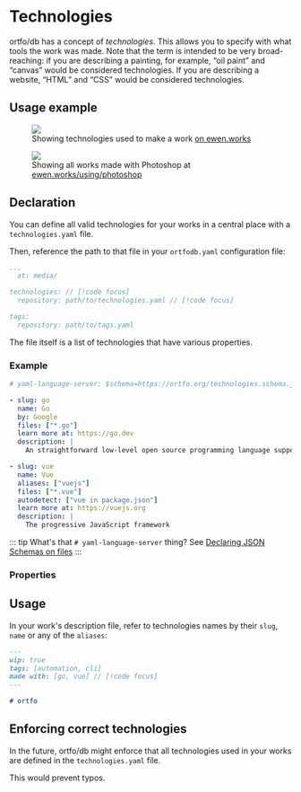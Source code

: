 <script setup>
  import schema from '/schemas/latest/technologies.schema.json';
</script>

# Technologies

ortfo/db has a concept of _technologies_. This allows you to specify with what tools the work was made. Note that the term is intended to be very broad-reaching: if you are describing a painting, for example, “oil paint” and “canvas” would be considered technologies. If you are describing a website, “HTML” and “CSS” would be considered technologies.

## Usage example

<div class="side-by-side">
  <figure>
    <img src="/examples/technologies.png"></img>
    <figcaption>Showing technologies used to make a work <a href="https://ewen.works/distilatex">on ewen.works</a></figcaption>
  </figure>

  <figure>
    <img src="/examples/technologies-index.png"></img>
    <figcaption>Showing all works made with Photoshop at <a href="https://ewen.works/using/photoshop">ewen.works/using/photoshop</a></figcaption>
  </figure>
</div>

## Declaration

You can define all valid technologies for your works in a central place with a `technologies.yaml` file.

Then, reference the path to that file in your `ortfodb.yaml` configuration file:

```yaml
...
  at: media/

technologies: // [!code focus]
  repository: path/to/technologies.yaml // [!code focus]

tags:
  repository: path/to/tags.yaml
```

The file itself is a list of technologies that have various properties.

### Example

```yaml
# yaml-language-server: $schema=https://ortfo.org/technologies.schema.json

- slug: go
  name: Go
  by: Google
  files: ["*.go"]
  learn more at: https://go.dev
  description: |
    An straightforward low-level open source programming language supported by Google featuring built-in concurrency and a robust standard library

- slug: vue
  name: Vue
  aliases: ["vuejs"]
  files: ["*.vue"]
  autodetect: ["vue in package.json"]
  learn more at: https://vuejs.org
  description: |
    The progressive JavaScript framework
```

::: tip What's that `# yaml-language-server` thing?
See [Declaring JSON Schemas on files](/db/json-schemas.md#on-files-directly)
:::

### Properties

<JSONSchema :schema :headings="4" type="Technology" />

## Usage

In your work's description file, refer to technologies names by their `slug`, `name` or any of the `aliases`:

```md
---
wip: true
tags: [automation, cli]
made with: [go, vue] // [!code focus]
---

# ortfo
```

## Enforcing correct technologies <Badge type=tip text=Planned />

In the future, ortfo/db might enforce that all technologies used in your works are defined in the `technologies.yaml` file.

This would prevent typos.
